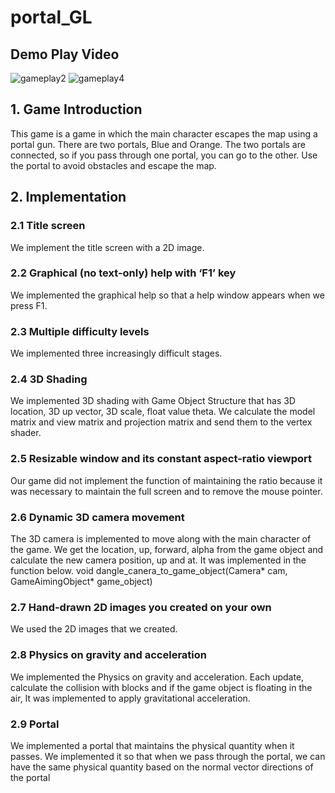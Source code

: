 # portal_GL

## Demo Play Video

![gameplay2](./images/gameplay2.gif)
![gameplay4](./images/gameplay4.gif)

## 1. Game Introduction
This game is a game in which the main character escapes the map using a portal gun. There are two portals, Blue and Orange. The two portals are connected, so if you pass through one portal, you can go to the other. Use the portal to avoid obstacles and escape the map.
## 2. Implementation
### 2.1 Title screen
We implement the title screen with a 2D image.
### 2.2 Graphical (no text-only) help with ‘F1’ key
We implemented the graphical help so that a help window appears when we press F1.
### 2.3 Multiple difficulty levels
We implemented three increasingly difficult stages.
### 2.4 3D Shading
We implemented 3D shading with Game Object Structure that has 3D location, 3D up vector, 3D scale, float value theta. We calculate the model matrix and view matrix and projection matrix and send them to the vertex shader.
### 2.5 Resizable window and its constant aspect-ratio viewport
Our game did not implement the function of maintaining the ratio because it was necessary to maintain the full screen and to remove the mouse pointer.
### 2.6 Dynamic 3D camera movement
The 3D camera is implemented to move along with the main character of the game. We get the location, up, forward, alpha from the game object and calculate the new camera position, up and at. It was implemented in the function below. void dangle_canera_to_game_object(Camera* cam, GameAimingObject* game_object)
### 2.7 Hand-drawn 2D images you created on your own
We used the 2D images that we created.
### 2.8 Physics on gravity and acceleration
We implemented the Physics on gravity and acceleration. Each update, calculate the collision with blocks and if the game object is floating in the air, It was implemented to apply gravitational acceleration.
### 2.9 Portal
We implemented a portal that maintains the physical quantity when it passes. We implemented it so that when we pass through the portal, we can have the same physical quantity based on the normal vector directions of the portal